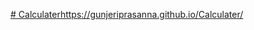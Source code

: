 [# Calculater](https://gunjeriprasanna.github.io/Calculater/)https://gunjeriprasanna.github.io/Calculater/
